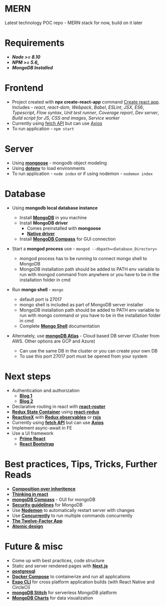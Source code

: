 # MERN
Latest technology POC repo - MERN stack for now, build on it later

# Requirements
* ***Node >= 8.10***
* ***NPM >= 5.6_***
* ***MongoDB Installed***

# Frontend
* Project created with **npx create-react-app** command [Create react app](https://reactjs.org/docs/create-a-new-react-app.html). Includes - *react*, *react-dom*, *Webpack*, *Babel*, *ESLint*, *JSX*, *ES6*, *Typescript*, *Flow syntax*, *Unit test runner*, *Coverage report*, *Dev server*, *Build script for JS, CSS and images*, *Service worker*
* Currently using [fetch API](https://developer.mozilla.org/en-US/docs/Web/API/Fetch_API) but can use [Axios](https://github.com/axios/axios)
* To run application - `npm start`

# Server
* Using [**mongoose**](https://mongoosejs.com/) - mongodb object modeling
* Using [**dotenv**](https://www.npmjs.com/package/dotenv) to load environments
* To run application - `node index` or if using nodemon - `nodemon index`

# Database
* Using **mongodb local database instance**
  - Install [**MongoDB**](https://docs.mongodb.com/manual/tutorial/install-mongodb-on-windows/) in you machine
  - Install **MongoDB driver**
    - Comes preinstalled with **mongoose**
    - [**Native driver**](http://mongodb.github.io/node-mongodb-native/3.4/quick-start/quick-start/)
  - Install [**MongoDB Compass**](https://www.mongodb.com/products/compass) for GUI connection
* Start a **mongod process** use - `mongod --dbpath=<Database_Directory>`
  - mongod process has to be running to connect mongo shell to MongoDB
  - MongoDB installation path should be added to PATH env variable to run with mongod command from anywhere or you have to be in the installation folder in cmd
* Run **mongo shell** - `mongo`
  - default port is 27017
  - mongo shell is included as part of MongoDB server installer
  - MongoDB installation path should be added to PATH env variable to run with mongo command or you have to be in the installation folder in cmd
  - Complete [**Mongo Shell**](https://docs.mongodb.com/manual/mongo/) documentation

* Alternately, use [**mongoDB Atlas**](https://www.mongodb.com/cloud/atlas) - Cloud based DB server (Cluster from AWS. Other options are GCP and Azure)
  - Can use the same DB in the cluster or you can create your own DB
  - To use this port 27017 port must be opened from your system

# Next steps
* Authentication and authorization
  - [**Blog 1**](https://medium.com/swlh/jwt-authentication-authorization-in-nodejs-express-mongodb-rest-apis-2019-ad14ec818122)
  - [**Blog 2**](https://medium.com/quick-code/handling-authentication-and-authorization-with-node-7f9548fedde8)
* Declarative routing in react with [**react-router**](https://www.npmjs.com/package/react-router)
* [**Redux State Container**](https://redux.js.org/) using [**react-redux**](https://react-redux.js.org/introduction/quick-start)
* [**ReactiveX**](http://reactivex.io/) with [**Redux observables**](https://redux-observable.js.org/) or [**rxjs**](https://rxjs-dev.firebaseapp.com/)
* Currently using [**fetch API**](https://developer.mozilla.org/en-US/docs/Web/API/Fetch_API) but can use [**Axios**](https://github.com/axios/axios)
* Implement async-await in FE
* Use a UI framework
  - [**Prime React**](https://www.primefaces.org/primereact/#/)
  - [**React Bootstrap**](https://react-bootstrap.github.io/)

# Best practices, Tips, Tricks, Further Reads
* [**Composition over inheritence**](https://reactjs.org/docs/composition-vs-inheritance.html)
* [**Thinking in react**](https://reactjs.org/docs/thinking-in-react.html)
* [**mongoDB Compass**](https://docs.mongodb.com/compass/current/) - GUI for mongoDB
* [**Security guidelines**](https://docs.mongodb.com/manual/administration/security-checklist/) for MongoDB
* Use [**Nodemon**](https://www.npmjs.com/package/nodemon) to automatically restart server with changes
* Use [**Concurrently**](https://www.npmjs.com/package/concurrently) to run multiple commands concurrently
* [**The Twelve-Factor App**](https://12factor.net/)
* [**Atomic design**](https://bradfrost.com/blog/post/atomic-web-design/)

# Future & misc
* Come up with best practices, code structure
* Static and server rendered pages with [**Next.js**](https://nextjs.org/learn/basics/getting-started)
* [**postgresql**](https://www.postgresql.org/docs/)
* [**Docker Compose**](https://docs.docker.com/compose/) to containerize and run all applications
* [**Expo CLI**](https://expo.io/) for cross platform application builds (with React Native and CircleCI)
* [**mongoDB Stitch**](https://www.mongodb.com/cloud/stitch) for serverless MongoDB platform
* [**MongoDB Charts**](https://docs.mongodb.com/charts/master/) for data visualization